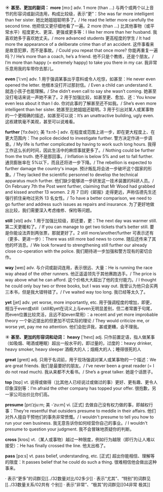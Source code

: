 ☀ <span class="category">**甚至、更加的副词：**</span>
<span class="vocabulary">**more**</span> [mɔ:] 
<span class="definition">adv. 1 more (than ...) 与两个或两个以上音节的形容词或副词连用，构成比较级，表示“更”：</span>She was far more intelligent than her sister. 她比她姐姐聪明多了。/ He read the letter more carefully the second time. 他把信又更仔细地看了一遍。<span class="definition">2 more (than ...) 比其他事物（或平常水平）程度更大、更深、更强或更多等：</span>I like her more than her husband. 我喜欢她多于喜欢她丈夫。/ more advanced students 更高程度的学生 / It had more the appearance of a deliberate crime than of an accident. 这件事看来是故意犯罪，而不是事故。/ Could you repeat that once more? 你能再重复一遍吗？/ He’s more than a coach, he’s a friend. 他不只是个教练，还是个朋友。/ I’m more than happy (= extremely happy) to take you there in my car. 我非常乐意用我的车带你去那儿。

<span class="vocabulary">**even**</span> ['i:vn] 
<span class="definition">adv. 1 用于强调某事出乎意料或令人吃惊，如甚至：</span>He never even opened the letter. 他根本没打开过那封信。/ Even a child can understand it. 就连小孩子也能理解。/ She didn’t even call to say she wasn’t coming. 她甚至没打电话来说一声她不来了。<span class="definition">2 用于加强比较，如甚至更、愈加、还：</span>You know even less about it than I do. 你对此事的了解甚至还不如我。/ She’s even more intelligent than her sister. 她甚至比她姐姐还聪明。<span class="definition">3 用于引出对某人或某事物的一个更精确的描述，如甚至可以说：</span>It’s an unattractive building, ugly even. 这栋建筑毫不美观，甚至可以说难看。
           
<span class="vocabulary">**further**</span> [ˈfɜ:ðə(r); 美 ˈfɜ:rð-]
<span class="definition">adv. 在程度或范围上进一步，即在更大程度上、在更大范围内：</span>The police decided to investigate further. 警方决定作进一步调查。/ My life is further complicated by having to work such long hours. 我得工作这么长的时间，因此生活中的麻烦事就更多了。/ Nothing could be further from the truth. 绝不是那回事。/ Inflation is below 5% and set to fall further. 通货膨胀率在 5%以下，而且还将进一步下降。/ The rebellion is expected to further damage the country's image. 预计叛乱将会进一步破坏这个国家的形象。/ They lacked the scientific personnel to develop the technical apparatus much further. 他们缺少能够进一步研发这一技术装置的科研人员。/ On February 7th the Post went further, claiming that Mr Wood had grabbed and kissed another 13 women. 2 月 7 日的《邮报》走得更远，声称伍德先生还强行抓住亲吻过另外 13 名女性。/ To have a better comparison, we need to go further and address such issues as repairs and insurance. 为了更好地做出比较，我们需要深入考虑维修、保险等问题。

<span class="vocabulary">**still**</span> [stɪl] 
<span class="definition">adv. 1 用于加强比较级，即还要，更：</span>The next day was warmer still. 第二天更暖和了。/ If you can manage to get two tickets that’s better still. 要是你能设法弄到两张票，那就更好了。<span class="definition">2 still more/another/further 可表示还有（更多、更进一步）：</span>There was still more bad news to come. 随后还传来了其他的坏消息。/ We look forward to strengthening still further our already close co-operation with the police. 我们期待进一步加强和警方现有的密切合作。

<span class="vocabulary">**way**</span> [weɪ] 
<span class="definition">adv. 与介词或副词连用，表示很远、大量：</span>He is running the race way ahead of the other runners. 他正遥遥领先于其他赛跑选手。/ The price is way above what he can afford. 这个价格大大超出了他的支付能力。/ I thought he could only buy two or three books, but I was way out. 我曾认为他只会买两三本书，但是我大错特错了。/ I’ve waited way too long. 我已经等太久了。

<span class="vocabulary">**yet**</span> [jet] 
<span class="definition">adv. yet worse, more importantly, etc. 用于强调程度的增加，即更，相当于even或still（still和yet在词义上与even无明显差别，但二者常置于句尾，而even位置比较灵活，且远不如even常用）：</span>a recent and yet more improbable theory 一个新近提出的但更加不切实际的理论 / They would criticize me, or worse yet, pay me no attention. 他们会批评我，甚或更糟，会不理我。

☀ <span class="category">**甚至、更加的形容词和动词：**</span>
<span class="vocabulary">**heavy**</span> ['hevɪ] 
<span class="definition">adj. 只作前置定语，指人做某事（如吸烟、喝酒或睡眠）超出一般水平的，即过量的，过度的：</span>heavy drinker, heavy smoker, heavy sleeper 酒瘾大的人；烟瘾大的人；睡得很死的人

<span class="vocabulary">**great**</span> [ɡreɪt] 
<span class="definition">adj. 只用于名词前，用于现场强调对某人或某事物的一个描述：</span>We are great friends. 我们是最要好的朋友。/ I’ve never been a great reader (= I do not read much). 我从来都不大看书。/ She’s a great talker. 她是个话匣子。

<span class="vocabulary">**top**</span> [tɒp] 
<span class="definition">vt. 说得或做得（比其他人已经说过或做过的事）更好、更有趣、更令人印象深刻等：</span>I’m afraid the other company has topped your offer. 很抱歉，另一家公司出价比你们高。

<span class="vocabulary">**presume**</span> [prɪˈzju:m; 美 -ˈzu:m]
<span class="definition">vi. [正式] 去做自己没有权力做的事，即越权行事：</span>They're resentful that outsiders presume to meddle in their affairs. 他们对外人擅自干预他们的事务非常愤慨。/ I wouldn't presume to tell you how to run your own business. 我无意告诉你如何经营你自己的事业。/ I wouldn't presume to question your judgment. 我不会冒昧地质疑你的判断。

<span class="vocabulary">**cross**</span> [krɒs] 
<span class="definition">vt.（某人或事物）越过一种限度，例如行为越限（即行为让人难以接受）：</span>He has finally crossed the line. 他太出格了。

<span class="vocabulary">**pass**</span> [pɑːs] 
<span class="definition">vt. pass belief, understanding, etc. [正式] 超出你能相信、理解等的限度：</span>It passes belief that he could do such a thing. 很难相信他会做出这种事来。

· 表示“更多”的词群见[[../32数量对比/02多少]]
· 表示“尤其”、“特别”的词群见[[../33数量关系/02共有 个别]]
· 表示“非常”、“极其”的词群见[[04非常 极其]]
